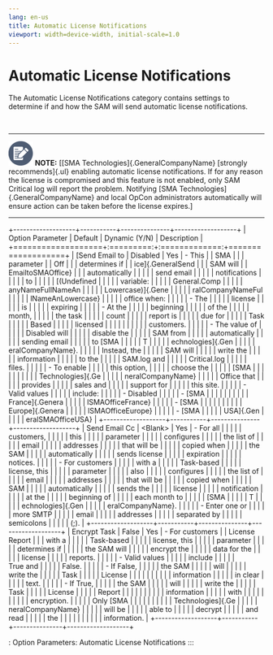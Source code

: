```yaml
---
lang: en-us
title: Automatic License Notifications
viewport: width=device-width, initial-scale=1.0
---
```


#  Automatic License Notifications

The Automatic License Notifications category contains settings to
determine if and how the SAM will send automatic license notifications.

 

  ----------------------------------------------------------------------------------------------------------------------------- ---------------------------------------------------------------------------------------------------------------------------------------------------------------------------------------------------------------------------------------------------------------------------------------------------------------------------------------------------------------------------------------------------------------------------------------------------------
  ![White pencil/paper icon on gray circular background](../../Resources/Images/note-icon(48x48).png "Note icon")   **NOTE:** [[SMA Technologies]{.GeneralCompanyName} [strongly recommends]{.ul} enabling automatic license notifications. If for any reason the license is compromised and this feature is not enabled, only SAM Critical log will report the problem. Notifying [SMA Technologies]{.GeneralCompanyName} and local OpCon administrators automatically will ensure action can be taken before the license expires.]
  ----------------------------------------------------------------------------------------------------------------------------- ---------------------------------------------------------------------------------------------------------------------------------------------------------------------------------------------------------------------------------------------------------------------------------------------------------------------------------------------------------------------------------------------------------------------------------------------------------

+-------------------+-----------+---------------+-------------------+
| Option Parameter  | Default   | Dynamic (Y/N) | Description       |
+===================+:=========:+:=============:+===================+
| [Send Email to    | Disabled  | Yes           | -   This          | | SMA               |           |               |     parameter     |
| Off               |           |               |     determines if |
| ice]{.GeneralSend |           |               |     SAM will      |
| EmailtoSMAOffice} |           |               |     automatically |
|                   |           |               |     send email    |
|                   |           |               |     notifications |
|                   |           |               |     to            |
|                   |           |               |     [(Undefined   | |                   |           |               |     variable:     |
|                   |           |               |     General.Comp  |
|                   |           |               | anyNameFullNameAn |
|                   |           |               | Lowercase)]{.Gene |
|                   |           |               | ralCompanyNameFul |
|                   |           |               | lNameAnLowercase} |
|                   |           |               |     office when:  |
|                   |           |               |     -   The       |
|                   |           |               |         license   |
|                   |           |               |         is        |
|                   |           |               |         expiring  |
|                   |           |               |     -   At the    |
|                   |           |               |         beginning |
|                   |           |               |         of the    |
|                   |           |               |         month,    |
|                   |           |               |         the task  |
|                   |           |               |         count     |
|                   |           |               |         report is |
|                   |           |               |         due for   |
|                   |           |               |         Task      |
|                   |           |               |         Based     |
|                   |           |               |         licensed  |
|                   |           |               |                   |
|                   |           |               |        customers. |
|                   |           |               | -   The value of  |
|                   |           |               |     Disabled will |
|                   |           |               |     disable the   |
|                   |           |               |     SAM from      |
|                   |           |               |     automatically |
|                   |           |               |     sending email |
|                   |           |               |     to [SMA       | |                   |           |               |     T             |
|                   |           |               | echnologies]{.Gen |
|                   |           |               | eralCompanyName}. |
|                   |           |               |     Instead, the  |
|                   |           |               |     SAM will      |
|                   |           |               |     write the     |
|                   |           |               |     information   |
|                   |           |               |     to the        |
|                   |           |               |     SAM.log and   |
|                   |           |               |     Critical.log  |
|                   |           |               |     files.        |
|                   |           |               | -   To enable     |
|                   |           |               |     this option,  |
|                   |           |               |     choose the    |
|                   |           |               |     [SMA          | |                   |           |               |                   |
|                   |           |               | Technologies]{.Ge |
|                   |           |               | neralCompanyName} |
|                   |           |               |     Office that   |
|                   |           |               |     provides      |
|                   |           |               |     sales and     |
|                   |           |               |     support for   |
|                   |           |               |     this site.    |
|                   |           |               | -   Valid values  |
|                   |           |               |     include:      |
|                   |           |               |     -   Disabled  |
|                   |           |               |     -   [SMA      | |                   |           |               |                   |
|                   |           |               |   France]{.Genera |
|                   |           |               | lSMAOfficeFrance} |
|                   |           |               |     -   [SMA      | |                   |           |               |                   |
|                   |           |               |   Europe]{.Genera |
|                   |           |               | lSMAOfficeEurope} |
|                   |           |               |     -   [SMA      | |                   |           |               |         USA]{.Gen |
|                   |           |               | eralSMAOfficeUSA} |
+-------------------+-----------+---------------+-------------------+
| Send Email Cc     | \<Blank\> | Yes           | -   For all       |
|                   |           |               |     customers,    |
|                   |           |               |     this          |
|                   |           |               |     parameter     |
|                   |           |               |     configures    |
|                   |           |               |     the list of   |
|                   |           |               |     email         |
|                   |           |               |     addresses     |
|                   |           |               |     that will be  |
|                   |           |               |     copied when   |
|                   |           |               |     the SAM       |
|                   |           |               |     automatically |
|                   |           |               |     sends license |
|                   |           |               |     expiration    |
|                   |           |               |     notices.      |
|                   |           |               | -   For customers |
|                   |           |               |     with a        |
|                   |           |               |     Task-based    |
|                   |           |               |     license, this |
|                   |           |               |     parameter     |
|                   |           |               |     also          |
|                   |           |               |     configures    |
|                   |           |               |     the list of   |
|                   |           |               |     email         |
|                   |           |               |     addresses     |
|                   |           |               |     that will be  |
|                   |           |               |     copied when   |
|                   |           |               |     SAM           |
|                   |           |               |     automatically |
|                   |           |               |     sends the     |
|                   |           |               |     license       |
|                   |           |               |     notification  |
|                   |           |               |     at the        |
|                   |           |               |     beginning of  |
|                   |           |               |     each month to |
|                   |           |               |     [SMA          | |                   |           |               |     T             |
|                   |           |               | echnologies]{.Gen |
|                   |           |               | eralCompanyName}. |
|                   |           |               | -   Enter one or  |
|                   |           |               |     more SMTP     |
|                   |           |               |     email         |
|                   |           |               |     addresses     |
|                   |           |               |     separated by  |
|                   |           |               |     semicolons    |
|                   |           |               |     (;).          |
+-------------------+-----------+---------------+-------------------+
| Encrypt Task      | False     | Yes           | -   For customers |
| License Report    |           |               |     with a        |
|                   |           |               |     Task-based    |
|                   |           |               |     license, this |
|                   |           |               |     parameter     |
|                   |           |               |     determines if |
|                   |           |               |     the SAM will  |
|                   |           |               |     encrypt the   |
|                   |           |               |     data for the  |
|                   |           |               |     license       |
|                   |           |               |     reports.      |
|                   |           |               | -   Valid values  |
|                   |           |               |     include       |
|                   |           |               |     True and      |
|                   |           |               |     False.        |
|                   |           |               |     -   If False, |
|                   |           |               |         the SAM   |
|                   |           |               |         will      |
|                   |           |               |         write the |
|                   |           |               |         Task      |
|                   |           |               |         License   |
|                   |           |               |                   |
|                   |           |               |       information |
|                   |           |               |         in clear  |
|                   |           |               |         text.     |
|                   |           |               |     -   If True,  |
|                   |           |               |         the SAM   |
|                   |           |               |         will      |
|                   |           |               |         write the |
|                   |           |               |         Task      |
|                   |           |               |         License   |
|                   |           |               |         Report    |
|                   |           |               |                   |
|                   |           |               |       information |
|                   |           |               |         with      |
|                   |           |               |                   |
|                   |           |               |       encryption. |
|                   |           |               |         Only [SMA | |                   |           |               |                   |
|                   |           |               | Technologies]{.Ge |
|                   |           |               | neralCompanyName} |
|                   |           |               |         will be   |
|                   |           |               |         able to   |
|                   |           |               |         decrypt   |
|                   |           |               |         and read  |
|                   |           |               |         the       |
|                   |           |               |                   |
|                   |           |               |      information. |
+-------------------+-----------+---------------+-------------------+

: Option Parameters: Automatic License Notifications
:::

 

